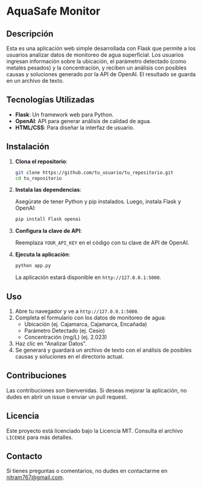 # AquaSafe Monitor

## Descripción

Esta es una aplicación web simple desarrollada con Flask que permite a los usuarios analizar datos de monitoreo de agua superficial. Los usuarios ingresan información sobre la ubicación, el parámetro detectado (como metales pesados) y la concentración, y reciben un análisis con posibles causas y soluciones generado por la API de OpenAI. El resultado se guarda en un archivo de texto.

## Tecnologías Utilizadas

- **Flask**: Un framework web para Python.
- **OpenAI**: API para generar análisis de calidad de agua.
- **HTML/CSS**: Para diseñar la interfaz de usuario.

## Instalación

1. **Clona el repositorio**:

   ```bash
   git clone https://github.com/tu_usuario/tu_repositorio.git
   cd tu_repositorio
   ```

2. **Instala las dependencias**:

   Asegúrate de tener Python y pip instalados. Luego, instala Flask y OpenAI:

   ```bash
   pip install Flask openai
   ```

3. **Configura la clave de API**:

   Reemplaza `YOUR_API_KEY` en el código con tu clave de API de OpenAI.

4. **Ejecuta la aplicación**:

   ```bash
   python app.py
   ```

   La aplicación estará disponible en `http://127.0.0.1:5000`.

## Uso

1. Abre tu navegador y ve a `http://127.0.0.1:5000`.
2. Completa el formulario con los datos de monitoreo de agua:
   - Ubicación (ej. Cajamarca, Cajamarca, Encañada)
   - Parámetro Detectado (ej. Cesio)
   - Concentración (mg/L) (ej. 2.023)
3. Haz clic en "Analizar Datos".
4. Se generará y guardará un archivo de texto con el análisis de posibles causas y soluciones en el directorio actual.

## Contribuciones

Las contribuciones son bienvenidas. Si deseas mejorar la aplicación, no dudes en abrir un issue o enviar un pull request.

## Licencia

Este proyecto está licenciado bajo la Licencia MIT. Consulta el archivo `LICENSE` para más detalles.

## Contacto

Si tienes preguntas o comentarios, no dudes en contactarme en nitram767@gmail.com.